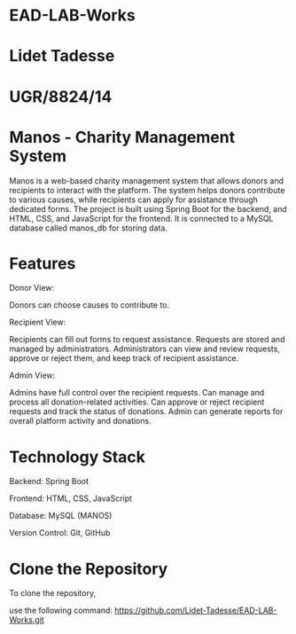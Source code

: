 # EAD-LAB-Works

# Lidet Tadesse

# UGR/8824/14

# Manos - Charity Management System

Manos is a web-based charity management system that allows donors and recipients to interact with the platform. The system helps donors contribute to various causes, while recipients can apply for assistance through dedicated forms. The project is built using Spring Boot for the backend, and HTML, CSS, and JavaScript for the frontend. It is connected to a MySQL database called manos_db for storing data.

# Features

Donor View:

Donors can choose causes to contribute to.

Recipient View:

Recipients can fill out forms to request assistance.
Requests are stored and managed by administrators. Administrators can view and review requests, approve or reject them, and keep track of recipient assistance.

Admin View:

Admins have full control over the recipient requests.
Can manage and process all donation-related activities.
Can approve or reject recipient requests and track the status of donations.
Admin can generate reports for overall platform activity and donations.

# Technology Stack

Backend: Spring Boot

Frontend: HTML, CSS, JavaScript

Database: MySQL (MANOS)

Version Control: Git, GitHub

# Clone the Repository

To clone the repository,

use the following command:
https://github.com/Lidet-Tadesse/EAD-LAB-Works.git
